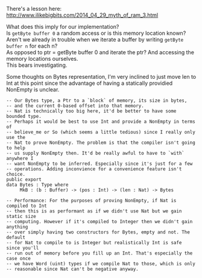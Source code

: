 There's a lesson here:
http://www.ilikebigbits.com/2014_04_29_myth_of_ram_3.html

What does this imply for our implementation?  
Is `getByte buffer 0` a random access or is this memory location known?
Aren't we already in trouble when we iterate a buffer by writing `getByte buffer n` for each n?  
As opposed to  ptr = getByte buffer 0  and iterate the ptr? And accessing the memory locations ourselves.  
This bears investigating.



Some thoughts on Bytes representation, I'm very inclined to just move len to Int at this point since the advantage of having a statically providied NonEmpty is unclear.  
```
-- Our Bytes type, a Ptr to a `block` of memory, its size in bytes,
-- and the current 0-based offset into that memory.
-- Nat is technically too big here, it'd be better to have some bounded type.
-- Perhaps it would be best to use Int and provide a NonEmpty in terms of
-- believe_me or So (which seems a little tedious) since I really only use the
-- Nat to prove NonEmpty. The problem is that the compiler isn't going to help
-- us supply NonEmpty then. It'd be really awful to have to `with` anywhere I
-- want NonEmpty to be inferred. Especially since it's just for a few
-- operations. Adding inconvience for a convenience feature isn't choice.
public export
data Bytes : Type where
     MkB : (b : Buffer) -> (pos : Int) -> (len : Nat) -> Bytes

-- Performance: For the purposes of proving NonEmpty, if Nat is compiled to Int
-- then this is as performant as if we didn't use Nat but we gain static size
-- computing. However if it's compiled to Integer then we didn't gain anything
-- over simply having two constructors for Bytes, empty and not. The default
-- for Nat to compile to is Integer but realistically Int is safe since you'll
-- run out of memory before you fill up an Int. That's especially the case once
-- we have Word (uint) types if we compile Nat to those, which is only
-- reasonable since Nat can't be negative anyway.
```